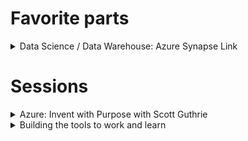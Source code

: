 # Favorite parts
<details>
   <summary>Data Science / Data Warehouse: Azure Synapse Link</summary>
   - Able to support Azure Cosmos DB integration to skip ETL and provide Azure Synapse with real time access to Azure Cosmos DB operational data in seconds and without impacting source system
   - [TechCrunch write-up about Azure Synapse Link](https://techcrunch.com/2020/05/19/microsoft-launches-azure-synapse-link-to-help-enterprises-get-faster-insights-from-their-data/)
</details>

# Sessions
<details>
   <summary>Azure: Invent with Purpose with Scott Guthrie</summary>

## Azure Kubernetes
* ak8s now "enterprise grade" according to MSFT
* General Availability of Container Services

## Cosmos DB
* Free tier announced - 1st 400 RUs of throughput and x GB free
* Serverless pricing
* Auto-scale to maintain single digit ms
* **Capable of trillions of events per second**

## Azure Cognitive Services
* Vision, Speech, Search, Language, Decision
* Pre-built models you can use with zero knowledge of ML
* Enhanced container support
* "Personalizer" is the only AI unsupervised model
* "Personalizer Apprentice" is a new mode

## Power Platform
* Allows developers to blend Microsoft 365 + Dynamics 365 + Azure

## Power Apps - low/no code tool for "citizen developers"
https://github.com/jeffhollan

Demo: Power App in Teams -> API Mgmt servioce -> Azure k8s -> Azure Cosmos DB. Showed an app on mobile 
* Cosmos DB
* VS2019 - connected to Cosmos DB
   - Add a dependency --> Cosmos DB and VS2019 brings in connections
   - VS2019 gives you GUI option to use Azure Key Vault so you never ever need to see a pssword
   - Cosmos DB SDK installed
* New tool: **HttpRepl** - allows you to browse and work with your local API development using command line
   - ls - lists the endpoints
   - get - runs a get
   - [download HttpRepl](https://github.com/dotnet/HttpRepl)
* Deploy API to Azure Kubernetes Services
* Configure API Management to serve
* Launch Power Apps and build your tool
* Publish to Microsoft Teams
   - You can instantly add any Power App to Teams

---
# Rohan Kumar - VP of Data Engineering
## Anure Analytics 
What they are calling Azure Synapse + Azure ML + PowerBI

# NEW: Azure Synapse Link
Links your existing **Cosmos DB** operational databases to Synapse automatically - "in mere seconds" - and without any code.
* No ETL needed
* Real time data analytics
* No performance impact on the database

"Will add to other relational databases in the future"

### How it works
Single click inside the Cosmos DB portal enables it. Holy moly. This is absolutely a game changer

</details>

<details>
   <summary>Building the tools to work and learn</summary>
   
</details>
